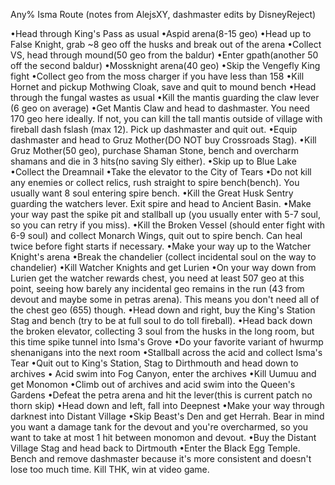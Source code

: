 Any% Isma Route (notes from AlejsXY, dashmaster edits by DisneyReject)
 
•Head through King's Pass as usual
•Aspid arena(8-15 geo)
•Head up to False Knight, grab ~8 geo off the husks and break out of the arena
•Collect VS, head through mound(50 geo from the baldur)
•Enter gpath(another 50 off the second baldur)
•Mossknight arena(40 geo)
•Skip the Vengefly King fight
•Collect geo from the moss charger if you have less than 158
•Kill Hornet and pickup Mothwing Cloak, save and quit to mound bench
•Head through the fungal wastes as usual
•Kill the mantis guarding the claw lever (6 geo on average)
•Get Mantis Claw and head to dashmaster. You need 170 geo here ideally. If not, you can kill the tall mantis outside of village with fireball dash fslash (max 12). Pick up dashmaster and quit out.
•Equip dashmaster and head to Gruz Mother(DO NOT buy Crossroads Stag).
•Kill Gruz Mother(50 geo), purchase Shaman Stone, bench and overcharm shamans and die in 3 hits(no saving Sly either).
•Skip up to Blue Lake
•Collect the Dreamnail
•Take the elevator to the City of Tears
•Do not kill any enemies or collect relics, rush straight to spire bench(bench). You usually want 8 soul entering spire bench.
•Kill the Great Husk Sentry guarding the watchers lever. Exit spire and head to Ancient Basin.
•Make your way past the spike pit and stallball up (you usually enter with 5-7 soul, so you can retry if you miss).
•Kill the Broken Vessel (should enter fight with 6-9 soul) and collect Monarch Wings, quit out to spire bench. Can heal twice before fight starts if necessary.
•Make your way up to the Watcher Knight's arena
•Break the chandelier (collect incidental soul on the way to chandelier)
•Kill Watcher Knights and get Lurien
•On your way down from Lurien get the watcher rewards chest, you need at least 507 geo at this point, seeing how barely any incidental geo remains in the run (43 from devout and maybe some in petras arena). This means you don't need all of the chest geo (655) though.
•Head down and right, buy the King's Station Stag and bench (try to be at full soul to do toll fireball).
•Head back down the broken elevator, collecting 3 soul from the husks in the long room, but this time spike tunnel into Isma's Grove
•Do your favorite variant of hwurmp shenanigans into the next room
•Stallball across the acid and collect Isma's Tear 
•Quit out to King's Station, Stag to Dirthmouth and head down to archives
• Acid swim into Fog Canyon, enter the archives
•Kill Uumuu and get Monomon
•Climb out of archives and acid swim into the Queen's Gardens
•Defeat the petra arena and hit the lever(this is current patch no thorn skip)
•Head down and left, fall into Deepnest
•Make your way through darknest into Distant Village
•Skip Beast's Den and get Herrah. Bear in mind you want a damage tank for the devout and you're overcharmed, so you want to take at most 1 hit between monomon and devout.
•Buy the Distant Village Stag and head back to Dirtmouth
•Enter the Black Egg Temple. Bench and remove dashmaster because it's more consistent and doesn't lose too much time. Kill THK, win at video game. 